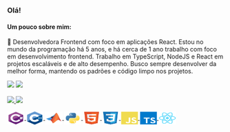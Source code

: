 ### Olá!
#### Um pouco sobre mim:




🔭  Desenvolvedora Frontend com foco em aplicações React. Estou no mundo da programação há 5 anos, e há cerca de 1 ano trabalho com foco em desenvolvimento frontend. Trabalho em TypeScript, NodeJS e React em projetos escaláveis e de alto desempenho. Busco sempre desenvolver da melhor forma, mantendo os padrões e código limpo nos projetos.

<div> 
  <a href = "mailto:gabriellymouta@gmail.com"><img src="https://img.shields.io/badge/Gmail-D14836?style=for-the-badge&logo=gmail&logoColor=white" target="_blank"></a>
  <a href="https://www.linkedin.com/in/gabrielly-moura/" target="_blank"><img src="https://img.shields.io/badge/-LinkedIn-%230077B5?style=for-the-badge&logo=linkedin&logoColor=white" target="_blank"></a>
</div>

<br>
 <div>
  <a href="https://github.com/gabriellymoura">
  <img height="180em" src="https://github-readme-stats.vercel.app/api?username=gabriellymoura&show_icons=true&theme=dark&include_all_commits=true&count_private=true "/>
  <img height="180em" src="https://github-readme-stats.vercel.app/api/top-langs/?username=gabriellymoura&layout=compact&langs_count=7&theme=dark"/>
</div>
  
 <div style="display: inline_block"><br>
  <img align="center" alt="gabrielly-Csharp" height="30" width="40" src="https://raw.githubusercontent.com/devicons/devicon/master/icons/csharp/csharp-original.svg">
  <img align="center" alt="gabrielly-Csharp" height="30" width="40" src="https://raw.githubusercontent.com/devicons/devicon/master/icons/cplusplus/cplusplus-original.svg">
  <img align="center" alt="gabrielly-Csharp" height="30" width="40" src="https://raw.githubusercontent.com/devicons/devicon/master/icons/matlab/matlab-original.svg">
  <img align="center" alt="gabrielly-Python" height="30" width="40" src="https://raw.githubusercontent.com/devicons/devicon/master/icons/python/python-original.svg">
  <img align="center" alt="gabrielly-HTML" height="30" width="40" src="https://raw.githubusercontent.com/devicons/devicon/master/icons/html5/html5-original.svg">
  <img align="center" alt="gabrielly-CSS" height="30" width="40" src="https://raw.githubusercontent.com/devicons/devicon/master/icons/css3/css3-original.svg">
  <img align="center" alt="gabrielly-Js" height="30" width="40" src="https://raw.githubusercontent.com/devicons/devicon/master/icons/javascript/javascript-plain.svg">
  <img align="center" alt="gabrielly-Ts" height="30" width="40" src="https://raw.githubusercontent.com/devicons/devicon/master/icons/typescript/typescript-plain.svg">
  <img align="center" alt="gabrielly-React" height="30" width="40" src="https://raw.githubusercontent.com/devicons/devicon/master/icons/react/react-original.svg">
</div>


